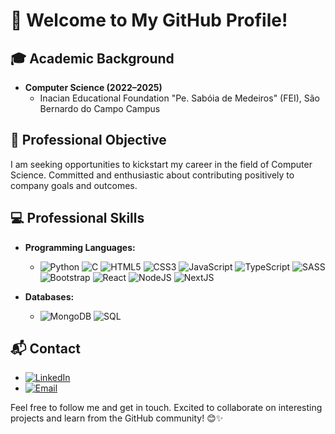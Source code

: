 # 👋 Welcome to My GitHub Profile!

## 🎓 Academic Background

- **Computer Science (2022–2025)**
  - Inacian Educational Foundation "Pe. Sabóia de Medeiros" (FEI), São Bernardo do Campo Campus


## 🚀 Professional Objective

I am seeking opportunities to kickstart my career in the field of Computer Science. Committed and enthusiastic about contributing positively to company goals and outcomes.

## 💻 Professional Skills

- **Programming Languages:**
  - ![Python](https://img.icons8.com/color/48/000000/python.png) ![C](https://img.icons8.com/color/48/000000/c-programming.png) ![HTML5](https://img.icons8.com/color/48/000000/html-5.png) ![CSS3](https://img.icons8.com/color/48/000000/css3.png) ![JavaScript](https://img.icons8.com/color/48/000000/javascript.png) ![TypeScript](https://img.icons8.com/color/48/000000/typescript.png) ![SASS](https://img.icons8.com/color/48/000000/sass.png) ![Bootstrap](https://img.icons8.com/color/48/000000/bootstrap.png) ![React](https://img.icons8.com/color/48/000000/react-native.png) ![NodeJS](https://img.icons8.com/color/48/000000/nodejs.png) ![NextJS](https://img.icons8.com/color/48/000000/nextjs.png)

- **Databases:**
  - ![MongoDB](https://img.icons8.com/color/48/000000/mongodb.png) ![SQL](https://img.icons8.com/color/48/000000/sql.png)

## 📬 Contact

- [![LinkedIn](https://img.icons8.com/color/48/000000/linkedin.png)](https://www.linkedin.com/in/luca-anequini-antoniazzi/)
- [![Email](https://img.icons8.com/color/48/000000/email.png)](mailto:lucanequini@gmail.com)

Feel free to follow me and get in touch. Excited to collaborate on interesting projects and learn from the GitHub community! 😊✨
